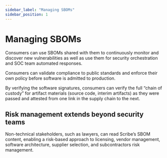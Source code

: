 ```yaml
---
sidebar_label: "Managing SBOMs"
sidebar_position: 1
---
```


# Managing SBOMs

Consumers can use SBOMs shared with them to continuously monitor and discover new vulnerabilities as well as use them for security orchestration and SOC team automated responses.

Consumers can validate compliance to public standards and enforce their own policy before software is admitted to production.

By verifying the software signatures, consumers can verify the full “chain of custody” for artifact materials (source code, interim artifacts) as they were passed and attested from one link in the supply chain to the next.

## Risk management extends beyond security teams

Non-technical stakeholders, such as lawyers, can read Scribe’s SBOM content, enabling a risk-based approach to licensing, vendor management, software architecture, supplier selection, and subcontractors risk management. 
